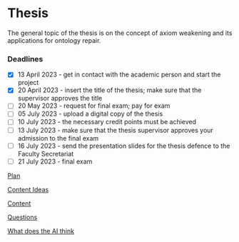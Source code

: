 # Thesis

The general topic of the thesis is on the concept of axiom weakening and its applications for ontology repair.

### Deadlines

- [x]  13 April 2023 - get in contact with the academic person and start the project
- [x]  20 April 2023 - insert the title of the thesis; make sure that the supervisor approves the title
- [ ]  20 May 2023 - request for final exam; pay for exam
- [ ]  05 July 2023 - upload a digital copy of the thesis
- [ ]  10 July 2023 - the necessary credit points must be achieved
- [ ]  13 July 2023 - make sure that the thesis supervisor approves your admission to the final exam
- [ ]  16 July 2023 - send the presentation slides for the thesis defence to the Faculty Secretariat
- [ ]  21 July 2023 - final exam

[Plan](Thesis/Plan.md)

[Content Ideas](Thesis/Content%20Ideas.md)

[Content](Thesis/Content.md)

[Questions](Thesis/Questions.md)

[What does the AI think](Thesis/What%20does%20the%20AI%20think.md)
